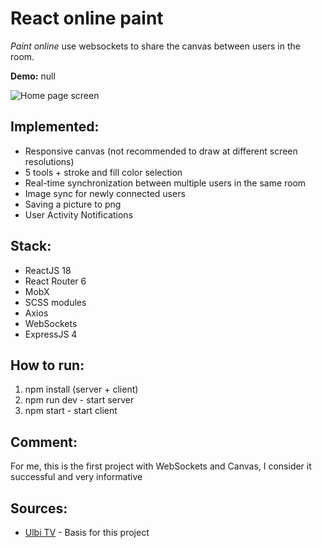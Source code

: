 # React online paint
*Paint online* use websockets to share the canvas between users in the room.

 **Demo:** null

<img alt="Home page screen" src="https://thumbs2.imgbox.com/18/86/SJLacbkq_t.png"/>

## Implemented:

- Responsive canvas (not recommended to draw at different screen resolutions)
- 5 tools + stroke and fill color selection
- Real-time synchronization between multiple users in the same room
- Image sync for newly connected users
- Saving a picture to png
- User Activity Notifications

## Stack:

- ReactJS 18 
- React Router 6
- MobX
- SCSS modules
- Axios
- WebSockets
- ExpressJS 4

## How to run:

1. npm install (server + client)
2. npm run dev - start server
3. npm start - start client

## Comment:

For me, this is the first project with WebSockets and Canvas, I consider it successful and very informative

## Sources:

- [Ulbi TV](https://www.youtube.com/watch?v=KVeMsy4qCdg&ab_channel=UlbiTV) - Basis for this project